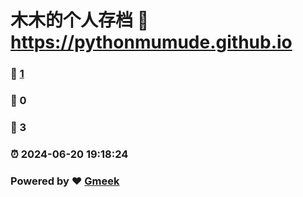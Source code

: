 # 木木的个人存档 :link: https://pythonmumude.github.io 
### :page_facing_up: [1](https://pythonmumude.github.io/tag.html) 
### :speech_balloon: 0 
### :hibiscus: 3 
### :alarm_clock: 2024-06-20 19:18:24 
### Powered by :heart: [Gmeek](https://github.com/Meekdai/Gmeek)
